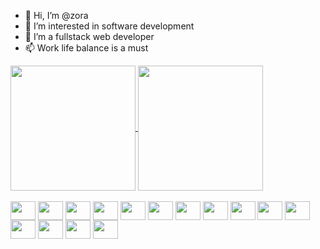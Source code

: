 - 👋 Hi, I’m @zora
- 👀 I’m interested in software development
- 🌱 I’m a fullstack web developer
- 📫 Work life balance is a must

<!---
zora004/zora004 is a ✨ special ✨ repository because its `README.md` (this file) appears on your GitHub profile.
You can click the Preview link to take a look at your changes.
--->
<div>
  <a href="https://github.com/zora004">
  <img height="200" align="center" src="https://github-readme-stats.vercel.app/api?username=zora004&show_icons=true&theme=transparent&include_all_commits=true&count_private=true" />
  <img height="200" align="center" src="https://github-readme-stats.vercel.app/api/top-langs/?username=zora004&layout=compact&langs_count=16&card_width=320&theme=transparent" />
</div>

<div style="display: inline-block"><br>
    <img align="center" alt="" height="30" width="40" src="https://cdn.jsdelivr.net/gh/devicons/devicon@latest/icons/laravel/laravel-original.svg">
    <img align="center" alt="" height="30" width="40" src="https://cdn.jsdelivr.net/gh/devicons/devicon@latest/icons/html5/html5-original.svg">
    <img align="center" alt="" height="30" width="40" src="https://cdn.jsdelivr.net/gh/devicons/devicon@latest/icons/css3/css3-original.svg">
    <img align="center" alt="" height="30" width="40" src="https://cdn.jsdelivr.net/gh/devicons/devicon@latest/icons/javascript/javascript-original.svg">
   <img align="center" alt="" height="30" width="40" src="https://cdn.jsdelivr.net/gh/devicons/devicon@latest/icons/typescript/typescript-original.svg">
    <img align="center" alt="" height="30" width="40" src="https://cdn.jsdelivr.net/gh/devicons/devicon@latest/icons/jquery/jquery-original.svg">
    <img align="center" alt="" height="30" width="40" src="https://cdn.jsdelivr.net/gh/devicons/devicon@latest/icons/php/php-original.svg">
    <img align="center" alt="" height="30" width="40" src="https://cdn.jsdelivr.net/gh/devicons/devicon@latest/icons/mysql/mysql-original-wordmark.svg">
    <img align="center" alt="" height="30" width="40" src="https://cdn.jsdelivr.net/gh/devicons/devicon@latest/icons/nodejs/nodejs-original-wordmark.svg">
    <img align="center" alt="" height="30" width="40" src="https://cdn.jsdelivr.net/gh/devicons/devicon@latest/icons/graphql/graphql-plain.svg">
    <img align="center" alt="" height="30" width="40" src="https://cdn.jsdelivr.net/gh/devicons/devicon@latest/icons/mongodb/mongodb-original.svg">
    <img align="center" alt="" height="30" width="40" src="https://cdn.jsdelivr.net/gh/devicons/devicon@latest/icons/react/react-original.svg">
    <img align="center" alt="" height="30" width="40" src="https://cdn.jsdelivr.net/gh/devicons/devicon@latest/icons/linux/linux-original.svg">
    <img align="center" alt="" height="30" width="40" src="https://cdn.jsdelivr.net/gh/devicons/devicon@latest/icons/docker/docker-original.svg">
    <img align="center" alt="" height="30" width="40" src="https://cdn.jsdelivr.net/gh/devicons/devicon@latest/icons/amazonwebservices/amazonwebservices-original-wordmark.svg">
</div>
